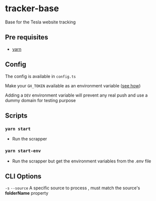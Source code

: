 # tracker-base

Base for the Tesla website tracking

## Pre requisites

- [yarn](https://yarnpkg.com/)

## Config

The config is available in `config.ts`

Make your `GH_TOKEN` available as an environment variable ([see how](https://docs.github.com/en/authentication/keeping-your-account-and-data-secure/creating-a-personal-access-token))

Adding a `DEV` environment variable will prevent any real push and use a dummy domain for testing purpose

## Scripts

### `yarn start`

- Run the scrapper

### `yarn start-env`

- Run the scrapper but get the environment variables from the .env file

## CLI Options

`-s` `--source` A specific source to process , must match the source's **folderName** property
